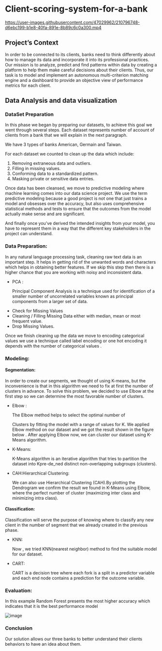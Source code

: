 # Client-scoring-system-for-a-bank

https://user-images.githubusercontent.com/47029962/210796748-d6ebc199-b1e8-40fa-891e-8b89c6c0a300.mp4

## Project’s Context

In order to be connected to its clients, banks need to think
differently about how to manage its data and incorporate it into its
professional practices.
Our mission is to analyze,
predict and find patterns within data by creating a platform to help
them make careful decisions about their clients.
Thus, our task is to model and implement an autonomous
multi-criterion matching engine and a dashboard to provide an
objective view of performance metrics for each client.

## Data Analysis and data visualization

### DataSet Preparation

In this phase we began by preparing our datasets, to achieve this
goal we went through several steps. Each dataset represents number of
account of clients from a bank that we will explain in the next
paragraph.

We have 3 types of banks American, Germain and Taiwan.


For each dataset we counted to clean up the data which include:
<ol>
<li> Removing extraneous data and outliers. </li> 
<li> Filling in missing values. </li>
<li> Conforming data to a standardized pattern. </li>
<li> Masking private or sensitive data entries. </li>
</ol>

Once data has been cleansed, we move to predictive
modeling where machine learning comes into our data science project.
We use the term predictive modeling because a good project is not one
that just trains a model and obsesses over the accuracy, but also uses
comprehensive statistical methods and tests to ensure that the
outcomes from the model actually make sense and are significant.

And finally once you’ve derived the intended insights from your
model, you have to represent them in a way that the different key
stakeholders in the project can understand.

### Data Preparation:

In any natural language processing task, cleaning raw text data
is an important step. It helps in getting rid of the unwanted
words and characters which helps in obtaining better features.
If we skip this step then there is a higher chance that you are
working with noisy and inconsistent data.

<ul>
<li> PCA :

Principal Component Analysis is a technique used for
identification of a smaller number of uncorrelated variables known
as principal components from a larger set of data. </li>

<li> Check for Missing Values  </li>

<li> Cleaning / Filling Missing Data either with median, mean or
most frequent value.  </li>
<li> Drop Missing Values.  </li>
</ul>
Once we finish cleaning up the data we move to encoding
categorical values we use a technique called label encoding or one
hot encoding it depends with the number of categorical values .

### Modeling:

#### Segmentation:

In order to create our segments, we thought of using K-means,
but the inconvenience is that in this algorithm we need to fix at
first the number of clusters in advance. To solve this problem, we
decided to use Elbow at the first step so we can determine the most
favorable number of clusters.
<ul>
<li> Elbow :

The Elbow method helps to select the optimal number of

Clusters by fitting the model with a range of values for K.
We applied Elbow method on our dataset and we got the
result shown in the figure below .
After applying Elbow now, we can cluster our dataset using
K-Means algorithm. </li>
<li> K-Means:

K-Means algorithm is an iterative algorithm that tries to
partition the dataset into Kpre-de_ned distinct non-overlapping
subgroups (clusters). </li>

<li> CAH:Hierarchical Clustering:

We can also use Hierarchical Clustering (CAH).By plotting the
Dendrogram we confirm the result we found in K-Means using
Elbow, where the perfect number of cluster (maximizing inter class
and minimizing intra class).</li>
</ul>

#### Classification:

Classification will serve the purpose of knowing where to classify
any new client in the number of segment that we already created
in the previous phase.

<ul>
<li> KNN:

Now , we tried KNN(nearest neighbor) method to find
the suitable model for our dataset. </li>

<li> CART:

CART is a decision tree where each fork is a split in a predictor
variable and each end node contains a prediction for the outcome
variable. </li>
</ul>

### Evaluation:

In this example Random Forest presents the most higher accuracy
which indicates that it is the best performance model

![image](https://user-images.githubusercontent.com/47029962/210827026-b99a0145-e1f5-4849-bfc3-1e50666d8d2a.png)

### Conclusion

Our solution allows our three banks to better understand
their clients behaviors to have an idea about them.
